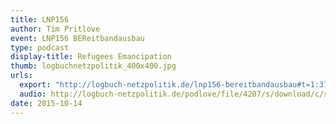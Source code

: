 ```yaml
---
title: LNP156
author: Tim Pritlove
event: LNP156 BEReitbandausbau
type: podcast
display-title: Refugees Emancipation
thumb: logbuchnetzpolitik_400x400.jpg
urls:
  export: "http://logbuch-netzpolitik.de/lnp156-bereitbandausbau#t=1:37:49.274"
  audio: http://logbuch-netzpolitik.de/podlove/file/4207/s/download/c/select-show/lnp156-bereitbandausbau.m4a
date: 2015-10-14
---
```

